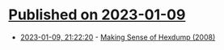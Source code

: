 # [Published on 2023-01-09](index.md)

* [2023-01-09, 21:22:20](https://news.ycombinator.com/item?id=34316265) - [Making Sense of Hexdump (2008)](https://www.suse.com/c/making-sense-hexdump/)
